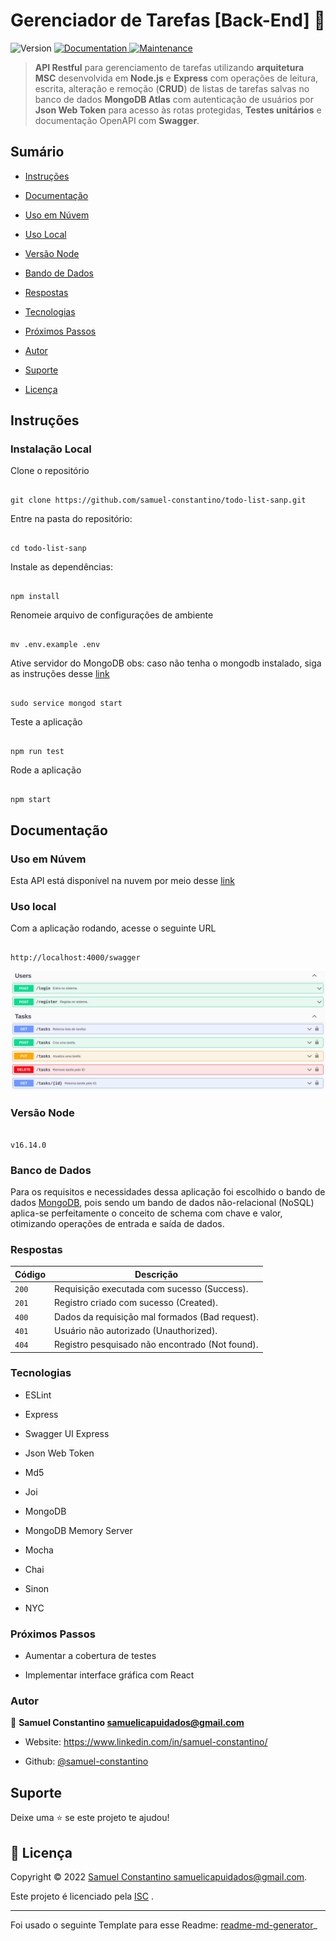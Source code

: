   

<h1 align="center">Gerenciador de Tarefas [Back-End] 👋</h1>

  

<p>

<img alt="Version" src="https://img.shields.io/badge/version-1.0.0-blue.svg?cacheSeconds=2592000" />

<a href="https://github.com/samuel-constantino/task-manager-back-end#readme" target="_blank">

<img alt="Documentation" src="https://img.shields.io/badge/documentation-yes-brightgreen.svg" />

</a>

<a href="https://github.com/samuel-constantino/task-manager-back-end/graphs/commit-activity" target="_blank">

<img alt="Maintenance" src="https://img.shields.io/badge/Maintained%3F-yes-green.svg" />

</a>

</p>

  
  

> **API Restful** para gerenciamento de tarefas utilizando **arquitetura MSC** desenvolvida em **Node.js** e **Express** com operações de leitura, escrita, alteração e remoção (**CRUD**) de listas de tarefas salvas no banco de dados **MongoDB Atlas** com autenticação de usuários por **Json Web Token** para acesso às rotas protegidas, **Testes unitários** e documentação OpenAPI com **Swagger**.


## Sumário

  

- [Instruções](#instruções)

- [Documentação](#documentação)

- [Uso em Núvem](#uso-em-núvem)

- [Uso Local](#uso-local)

- [Versão Node](#versão-node)

- [Bando de Dados](#banco-de-dados)

- [Respostas](#respostas)

- [Tecnologias](#tecnologias)

- [Próximos Passos](#próximos-passos)

- [Autor](#autor)

- [Suporte](#suporte)

- [Licença](#-licença)

  

## Instruções

### Instalação Local

Clone o repositório

```

git clone https://github.com/samuel-constantino/todo-list-sanp.git

```

Entre na pasta do repositório:

  
```

cd todo-list-sanp

```

  

Instale as dependências:

  

```

npm install

```

  

Renomeie arquivo de configurações de ambiente

```

mv .env.example .env

```

  

Ative servidor do MongoDB
obs: caso não tenha o mongodb instalado, siga as instruções desse [link](https://www.mongodb.com/docs/manual/installation/)

```

sudo service mongod start

```

  Teste a aplicação

```

npm run test

```

Rode a aplicação

  

```

npm start

```

  

## Documentação

  

### Uso em Núvem

  

Esta API está disponível na nuvem por meio desse [link](https://todo-list-bk-0209.herokuapp.com/swagger/)

  

### Uso local

Com a aplicação rodando, acesse o seguinte URL
```

http://localhost:4000/swagger

```

![Swagger Routes](https://github.com/samuel-constantino/task-manager-back-end/blob/main/src/images/rotas-swagger.png)

### Versão Node
```

v16.14.0

```

### Banco de Dados

Para os requisitos e necessidades dessa aplicação foi escolhido o bando de dados [MongoDB](https://www.mongodb.com/pt-br), pois sendo um bando de dados não-relacional (NoSQL) aplica-se perfeitamente o conceito de schema com chave e valor, otimizando operações de entrada e saída de dados.


### Respostas

  
  

| Código | Descrição |
|---|---|
| `200` | Requisição executada com sucesso (Success).|
| `201` | Registro criado com sucesso (Created).|
| `400` | Dados da requisição mal formados (Bad request).|
| `401` | Usuário não autorizado (Unauthorized).|
| `404` | Registro pesquisado não encontrado (Not found).|

  

### Tecnologias

  

- ESLint

- Express

- Swagger UI Express

- Json Web Token

- Md5

- Joi

- MongoDB

- MongoDB Memory Server

- Mocha

- Chai

- Sinon

- NYC

  

### Próximos Passos

  

- Aumentar a cobertura de testes

- Implementar interface gráfica com React

  

### Autor

  

👤 **Samuel Constantino <samuelicapuidados@gmail.com>**

  

* Website: https://www.linkedin.com/in/samuel-constantino/

  

* Github: [@samuel-constantino](https://github.com/samuel-constantino)

  

## Suporte

  

Deixe uma ⭐️ se este projeto te ajudou!

  

## 📝 Licença

  

Copyright © 2022 [Samuel Constantino <samuelicapuidados@gmail.com>](https://github.com/samuel-constantino).<br />

  

Este projeto é licenciado pela [ISC](https://github.com/samuel-constantino/task-manager-back-end/blob/master/LICENSE) .

  

***

  

Foi usado o seguinte Template para esse Readme: [readme-md-generator](https://github.com/kefranabg/readme-md-generator)_
